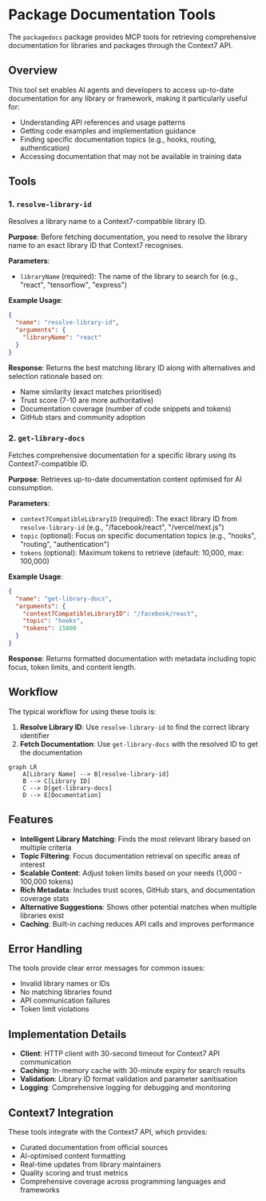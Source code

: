 # Package Documentation Tools

The `packagedocs` package provides MCP tools for retrieving comprehensive documentation for libraries and packages through the Context7 API.

## Overview

This tool set enables AI agents and developers to access up-to-date documentation for any library or framework, making it particularly useful for:

- Understanding API references and usage patterns
- Getting code examples and implementation guidance
- Finding specific documentation topics (e.g., hooks, routing, authentication)
- Accessing documentation that may not be available in training data

## Tools

### 1. `resolve-library-id`

Resolves a library name to a Context7-compatible library ID.

**Purpose**: Before fetching documentation, you need to resolve the library name to an exact library ID that Context7 recognises.

**Parameters**:
- `libraryName` (required): The name of the library to search for (e.g., "react", "tensorflow", "express")

**Example Usage**:
```json
{
  "name": "resolve-library-id",
  "arguments": {
    "libraryName": "react"
  }
}
```

**Response**: Returns the best matching library ID along with alternatives and selection rationale based on:
- Name similarity (exact matches prioritised)
- Trust score (7-10 are more authoritative)
- Documentation coverage (number of code snippets and tokens)
- GitHub stars and community adoption

### 2. `get-library-docs`

Fetches comprehensive documentation for a specific library using its Context7-compatible ID.

**Purpose**: Retrieves up-to-date documentation content optimised for AI consumption.

**Parameters**:
- `context7CompatibleLibraryID` (required): The exact library ID from `resolve-library-id` (e.g., "/facebook/react", "/vercel/next.js")
- `topic` (optional): Focus on specific documentation topics (e.g., "hooks", "routing", "authentication")
- `tokens` (optional): Maximum tokens to retrieve (default: 10,000, max: 100,000)

**Example Usage**:
```json
{
  "name": "get-library-docs",
  "arguments": {
    "context7CompatibleLibraryID": "/facebook/react",
    "topic": "hooks",
    "tokens": 15000
  }
}
```

**Response**: Returns formatted documentation with metadata including topic focus, token limits, and content length.

## Workflow

The typical workflow for using these tools is:

1. **Resolve Library ID**: Use `resolve-library-id` to find the correct library identifier
2. **Fetch Documentation**: Use `get-library-docs` with the resolved ID to get the documentation

```mermaid
graph LR
    A[Library Name] --> B[resolve-library-id]
    B --> C[Library ID]
    C --> D[get-library-docs]
    D --> E[Documentation]
```

## Features

- **Intelligent Library Matching**: Finds the most relevant library based on multiple criteria
- **Topic Filtering**: Focus documentation retrieval on specific areas of interest
- **Scalable Content**: Adjust token limits based on your needs (1,000 - 100,000 tokens)
- **Rich Metadata**: Includes trust scores, GitHub stars, and documentation coverage stats
- **Alternative Suggestions**: Shows other potential matches when multiple libraries exist
- **Caching**: Built-in caching reduces API calls and improves performance

## Error Handling

The tools provide clear error messages for common issues:
- Invalid library names or IDs
- No matching libraries found
- API communication failures
- Token limit violations

## Implementation Details

- **Client**: HTTP client with 30-second timeout for Context7 API communication
- **Caching**: In-memory cache with 30-minute expiry for search results
- **Validation**: Library ID format validation and parameter sanitisation
- **Logging**: Comprehensive logging for debugging and monitoring

## Context7 Integration

These tools integrate with the Context7 API, which provides:
- Curated documentation from official sources
- AI-optimised content formatting
- Real-time updates from library maintainers
- Quality scoring and trust metrics
- Comprehensive coverage across programming languages and frameworks